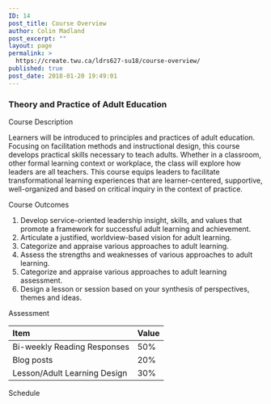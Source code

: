 ```yaml
---
ID: 14
post_title: Course Overview
author: Colin Madland
post_excerpt: ""
layout: page
permalink: >
  https://create.twu.ca/ldrs627-su18/course-overview/
published: true
post_date: 2018-01-20 19:49:01
---
```

###  **Theory and Practice of Adult Education**

Course Description

Learners will be introduced to principles and practices of adult education. Focusing on facilitation methods and instructional design, this course develops practical skills necessary to teach adults. Whether in a classroom, other formal learning context or workplace, the class will explore how leaders are all teachers. This course equips leaders to facilitate transformational learning experiences that are learner-centered, supportive, well-organized and based on critical inquiry in the context of practice.

Course Outcomes

1.  Develop service-oriented leadership insight, skills, and values that promote a framework for successful adult learning and achievement.
2.  Articulate a justified, worldview-based vision for adult learning.
3.  Categorize and appraise various approaches to adult learning.
4.  Assess the strengths and weaknesses of various approaches to adult learning.
5.  Categorize and appraise various approaches to adult learning assessment.
6.  Design a lesson or session based on your synthesis of perspectives, themes and ideas.

Assessment

|Item|Value|
|:---|:---|
|Bi-weekly Reading Responses |50%|
|Blog posts|20%|
| Lesson/Adult Learning Design | 30%|


Schedule
